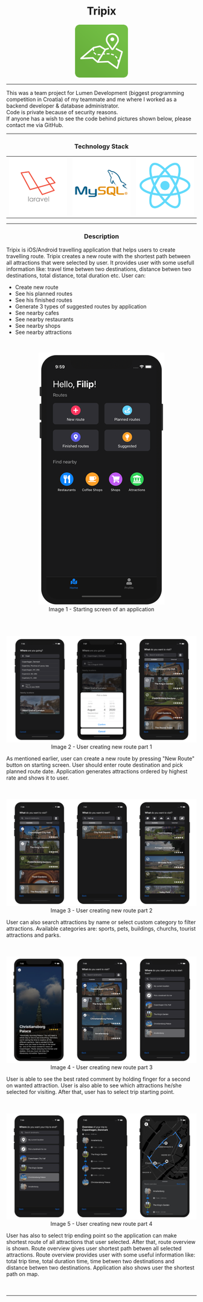 <h1 align="center">Tripix</h1>
<p align="center">
  <img width="140" src="https://raw.githubusercontent.com/Malcom98/MOBILE_PICTURES-Tripix/master/TripixLogo.png?raw=true">
</p>
<hr>
This was a team project for Lumen Development (biggest programming competition in Croatia) of my teammate and me where I worked as a backend developer & database administrator.<br/>
Code is private because of security reasons. <br>
If anyone has a wish to see the code behind pictures shown below, please contact me via GitHub.
<hr/>
<h3 align="center">Technology Stack</h3>
<table>
  <tr>
    <td><img width="300" src="https://github.com/Malcom98/MOBILE_PICTURES-Tripix/blob/master/LogoLaravel.png?raw=true"></td>
    <td><img width="300" src="https://github.com/Malcom98/MOBILE_PICTURES-Tripix/blob/master/LogoMySql.gif?raw=true"></td>
    <td><img width="300" src="https://github.com/Malcom98/MOBILE_PICTURES-Tripix/blob/master/LogoReactNative.png?raw=true"></td>
  </tr>
</table>
<hr/>
<h3 align="center">Description</h3>
Tripix is iOS/Android travelling application that helps users to create travelling route. Tripix creates a new route with the shortest path between all attractions that were selected by user. It provides user with some usefull information like: travel time betwen two destinations, distance betwen two destinations, total distance, total duration etc.
User can:
<ul>
  <li>Create new route</li>
  <li>See his planned routes</li>
  <li>See his finished routes</li>
  <li>Generate 3 types of suggested routes by application</li>
  <li>See nearby cafes</li>
  <li>See nearby restaurants</li>
  <li>See nearby shops</li>
  <li>See nearby attractions</li>
</ul>
<br/>
<p align="center">
  <img src="https://github.com/Malcom98/MOBILE_PICTURES-Tripix/blob/master/TripixStartingScreen.png?raw=true"><br/>
  Image 1 - Starting screen of an application
</p>
<br/><br/>
<p align="center">
  <img src="https://github.com/Malcom98/MOBILE_PICTURES-Tripix/blob/master/TripixNewRoute_1.png?raw=true"><br/>
  Image 2 - User creating new route part 1
</p>
As mentioned earlier, user can create a new route by pressing "New Route" button on starting screen. User should enter route destination and pick planned route date. Application generates attractions ordered by highest rate and shows it to user.
<br/><br/><br/>
<p align="center">
  <img src="https://github.com/Malcom98/MOBILE_PICTURES-Tripix/blob/master/TripixNewRoute_2.png?raw=true"><br/>
  Image 3 - User creating new route part 2
</p>
User can also search attractions by name or select custom category to filter attractions. Available categories are: sports, pets, buildings, churchs, tourist attractions and parks.
<br/><br/><br/>
<p align="center">
  <img src="https://github.com/Malcom98/MOBILE_PICTURES-Tripix/blob/master/TripixNewRoute_3.png?raw=true"><br/>
  Image 4 - User creating new route part 3
</p>
User is able to see the best rated comment by holding finger for a second on wanted attraction. User is also able to see which attractions he/she selected for visiting. After that, user has to select trip starting point.
<br/><br/><br/>
<p align="center">
  <img src="https://github.com/Malcom98/MOBILE_PICTURES-Tripix/blob/master/TripixNewRoute_4.png?raw=true"><br/>
  Image 5 - User creating new route part 4
</p>
User has also to select trip ending point so the application can make shortest route of all attractions that user selected. After that, route overview is shown. Route overview gives user shortest path betwen all selected attractions. Route overview provides user with some useful information like: total trip time, total duration time, time betwen two destinations and distance betwen two destinations.
Application also shows user the shortest path on map.
<br/><br/><br/>
<hr/>

